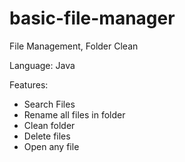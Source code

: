 # basic-file-manager
File Management, Folder Clean

Language: Java

Features:
- Search Files
- Rename all files in folder
- Clean folder
- Delete files
- Open any file
